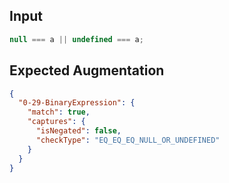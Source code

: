 
## Input
```javascript input
null === a || undefined === a;
```

## Expected Augmentation
```json expected augmentations
{
  "0-29-BinaryExpression": {
    "match": true,
    "captures": {
      "isNegated": false,
      "checkType": "EQ_EQ_EQ_NULL_OR_UNDEFINED"
    }
  }
}
```
